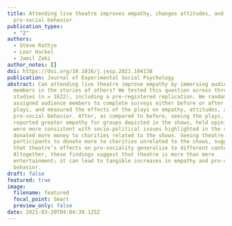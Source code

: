 ```yaml
---
title: Attending live theatre improves empathy, changes attitudes, and leads to
  pro-social behavior
publication_types:
  - "2"
authors:
  - Steve Rathje
  - Leor Hackel
  - Jamil Zaki
author_notes: []
doi: https://doi.org/10.1016/j.jesp.2021.104138
publication: Journal of Experimental Social Psychology
abstract: Can attending live theatre improve empathy by immersing audience
  members in the stories of others? We tested this question across three field
  studies (n = 1622), including a pre-registered replication. We randomly
  assigned audience members to complete surveys either before or after seeing
  plays, and measured the effects of the plays on empathy, attitudes, and
  pro-social behavior. After, as compared to before, seeing the plays, people
  reported greater empathy for groups depicted in the shows, held opinions that
  were more consistent with socio-political issues highlighted in the shows, and
  donated more money to charities related to the shows. Seeing theatre also led
  participants to donate more to charities unrelated to the shows, suggesting
  that theatre’s effects on pro-sociality generalize to different contexts.
  Altogether, these findings suggest that theatre is more than mere
  entertainment; it can lead to tangible increases in empathy and pro-social
  behavior.
draft: false
featured: true
image:
  filename: featured
  focal_point: Smart
  preview_only: false
date: 2021-03-20T04:04:39.125Z
---
```

